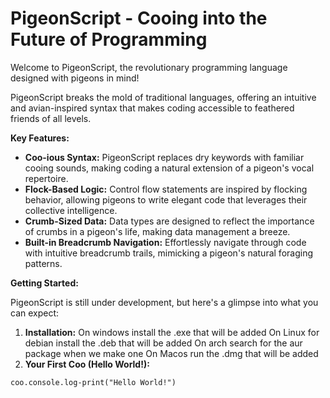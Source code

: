 # PigeonScript - Cooing into the Future of Programming

Welcome to PigeonScript, the revolutionary programming language designed with pigeons in mind! 

PigeonScript breaks the mold of traditional languages, offering an intuitive and avian-inspired syntax that makes coding accessible to feathered friends of all levels.

**Key Features:**

* **Coo-ious Syntax:** PigeonScript replaces dry keywords with familiar cooing sounds, making coding a natural extension of a pigeon's vocal repertoire.
* **Flock-Based Logic:** Control flow statements are inspired by flocking behavior, allowing pigeons to write elegant code that leverages their collective intelligence.
* **Crumb-Sized Data:** Data types are designed to reflect the importance of crumbs in a pigeon's life, making data management a breeze.
* **Built-in Breadcrumb Navigation:** Effortlessly navigate through code with intuitive breadcrumb trails, mimicking a pigeon's natural foraging patterns.

**Getting Started:**

PigeonScript is still under development, but here's a glimpse into what you can expect:

1. **Installation:**
     On windows install the .exe that will be added
     On Linux for debian install the .deb that will be added
     On arch search for the aur package when we make one
     On Macos run the .dmg  that will be added
3. **Your First Coo (Hello World!):**

```coode
coo.console.log-print("Hello World!")
